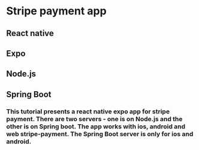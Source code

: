 # Stripe payment app

## React native
## Expo
## Node.js
## Spring Boot

### This tutorial presents a react native expo app for stripe payment. There are two servers - one is on Node.js and the other is on Spring boot. The app works with ios, android and web stripe-payment. The Spring Boot server is only for ios and android.